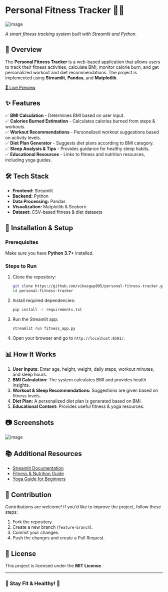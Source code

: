 # Personal Fitness Tracker 🏋️‍♂️
![image](https://github.com/user-attachments/assets/c0792156-2171-4f28-ab00-7fbb687958c5)


*A smart fitness tracking system built with Streamlit and Python.*

## 📌 Overview
The **Personal Fitness Tracker** is a web-based application that allows users to track their fitness activities, calculate BMI, monitor calorie burn, and get personalized workout and diet recommendations. The project is implemented using **Streamlit**, **Pandas**, and **Matplotlib**.

[🔗 Live Preview](https://track-my-fitness.streamlit.app/)


## ✨ Features
✅ **BMI Calculation** - Determines BMI based on user input.  
✅ **Calories Burned Estimation** - Calculates calories burned from steps & workouts.  
✅ **Workout Recommendations** - Personalized workout suggestions based on activity levels.  
✅ **Diet Plan Generator** - Suggests diet plans according to BMI category.  
✅ **Sleep Analysis & Tips** - Provides guidance for healthy sleep habits.  
✅ **Educational Resources** - Links to fitness and nutrition resources, including yoga guides.

## 🛠️ Tech Stack
- **Frontend:** Streamlit
- **Backend:** Python
- **Data Processing:** Pandas
- **Visualization:** Matplotlib & Seaborn
- **Dataset:** CSV-based fitness & diet datasets

## 🚀 Installation & Setup
### Prerequisites
Make sure you have **Python 3.7+** installed.

### Steps to Run
1. Clone the repository:
   ```sh
   git clone https://github.com/vikasgup895/personal-fitness-tracker.git
   cd personal-fitness-tracker
   ```
2. Install required dependencies:
   ```sh
   pip install -r requirements.txt
   ```
3. Run the Streamlit app:
   ```sh
   streamlit run fitness_app.py
   ```
4. Open your browser and go to `http://localhost:8501/`.

## 📊 How It Works
1. **User Inputs:** Enter age, height, weight, daily steps, workout minutes, and sleep hours.
2. **BMI Calculation:** The system calculates BMI and provides health insights.
3. **Workout & Sleep Recommendations:** Suggestions are given based on fitness levels.
4. **Diet Plan:** A personalized diet plan is generated based on BMI.
5. **Educational Content:** Provides useful fitness & yoga resources.

## 📷 Screenshots
![image](https://github.com/user-attachments/assets/9589c55f-5f36-4619-8feb-7079d9f64bc2)

## 📚 Additional Resources
- [Streamlit Documentation](https://docs.streamlit.io/)
- [Fitness & Nutrition Guide](https://www.healthline.com/nutrition/)
- [Yoga Guide for Beginners](https://www.yogajournal.com/poses/)

## 🤝 Contribution
Contributions are welcome! If you'd like to improve the project, follow these steps:
1. Fork the repository.
2. Create a new branch (`feature-branch`).
3. Commit your changes.
4. Push the changes and create a Pull Request.

## 📜 License
This project is licensed under the **MIT License**.

---
### 🎯 Stay Fit & Healthy! 💪
